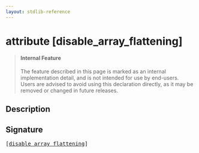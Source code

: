 ```yaml
---
layout: stdlib-reference
---
```


# attribute [disable\_array\_flattening]

> #### Internal Feature
> The feature described in this page is marked as an internal implementation detail, and is not intended for use by end-users.
> Users are advised to avoid using this declaration directly, as it may be removed or changed in future releases.

## Description



## Signature

<pre>
[<a href=".html">disable_array_flattening</a>]
</pre>

